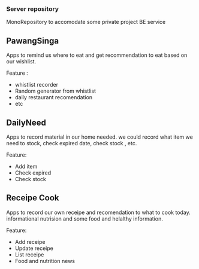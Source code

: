 ### Server repository 
MonoRepository to accomodate some private project BE service 

## PawangSinga
Apps to remind us where to eat and get recommendation to eat based on our wishlist.

Feature : 
- whistlist recorder
- Random generator from whistlist
- daily restaurant recomendation
- etc

## DailyNeed
Apps to record material in our home needed. we could record what item we need to stock, check expired date, check stock , etc.

Feature: 
- Add item
- Check expired
- Check stock

## Receipe Cook
Apps to record our own receipe and recomendation to what to cook today. informational nutrision and some food and helalthy information.

Feature: 
- Add receipe
- Update receipe
- List receipe
- Food and nutrition news
